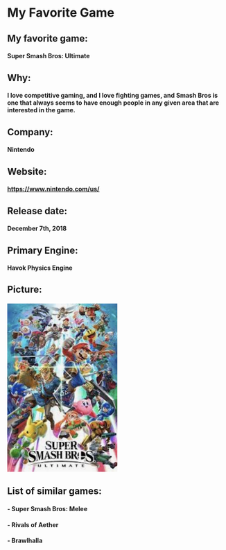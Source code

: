 # My Favorite Game
## My favorite game:
#### Super Smash Bros: Ultimate
## Why:
#### I love competitive gaming, and I love fighting games, and Smash Bros is one that always seems to have enough people in any given area that are interested in the game.
## Company:
#### Nintendo
## Website:
#### https://www.nintendo.com/us/
## Release date:
#### December 7th, 2018
## Primary Engine:
#### Havok Physics Engine
## Picture:
#### ![Local Image](SmashPic.png)
## List of similar games:
#### - Super Smash Bros: Melee
#### - Rivals of Aether
#### - Brawlhalla
